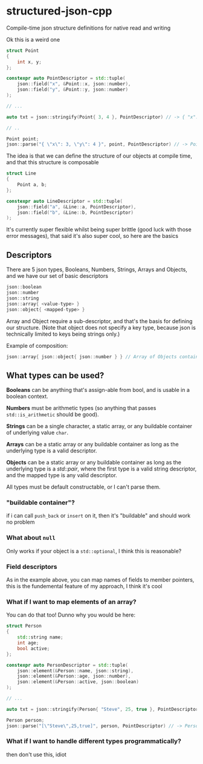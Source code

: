 # structured-json-cpp
 Compile-time json structure definitions for native read and writing

Ok this is a weird one

```c++
struct Point
{
	int x, y;
};

constexpr auto PointDescriptor = std::tuple(
	json::field("x", &Point::x, json::number),
	json::field("y", &Point::y, json::number)
);

// ...

auto txt = json::stringify(Point{ 3, 4 }, PointDescriptor) // -> { "x": 3, "y": 4 }

// ..

Point point;
json::parse("{ \"x\": 3, \"y\": 4 }", point, PointDescriptor) // -> Point{ 3, 4 }
```

The idea is that we can define the structure of our objects at compile time, and that this structure is composable

```c++
struct Line
{
	Point a, b;
};

constexpr auto LineDescriptor = std::tuple(
	json::field("a", &Line::a, PointDescriptor),
	json::field("b", &Line::b, PointDescriptor)
);
```

It's currently super flexible whilst being super brittle (good luck with those error messages), that said it's also super cool, so here are the basics

## Descriptors

There are 5 json types, Booleans, Numbers, Strings, Arrays and Objects, and we have our set of basic descriptors

```c++
json::boolean
json::number
json::string
json::array{ <value-type> }
json::object{ <mapped-type> }
```

Array and Object require a sub-descriptor, and that's the basis for defining our structure. (Note that object does not specify a key type, because json is technically limited to keys being strings only.)

Example of composition:

```c++
json::array{ json::object{ json::number } } // Array of Objects containing String-Number pairs
```

## What types can be used?

**Booleans** can be anything that's assign-able from bool, and is usable in a boolean context.

**Numbers** must be arithmetic types (so anything that passes `std::is_arithmetic` should be good).

**Strings** can be a single character, a static array, or any buildable container of underlying value `char`.

**Arrays** can be a static array or any buildable container as long as the underlying type is a valid descriptor.

**Objects** can be a static array or any buildable container as long as the underlying type is a *std::pair*, where the first type is a valid string descriptor, and the mapped type is any valid descriptor.

All types must be default constructable, or I can't parse them.

### "buildable container"?

if i can call `push_back` or `insert` on it, then it's "buildable" and should work no problem

### What about `null`

Only works if your object is a `std::optional`, I think this is reasonable?

### Field descriptors

As in the example above, you can map names of fields to member pointers, this is the fundemental feature of my approach, I think it's cool

### What if I want to map elements of an array?

You can do that too! Dunno why you would be here:

```c++
struct Person
{
	std::string name;
	int age;
	bool active;
};

constexpr auto PersonDescriptor = std::tuple(
	json::element(&Person::name, json::string),
	json::element(&Person::age, json::number),
	json::element(&Person::active, json::boolean)
);

// ...

auto txt = json::stringify(Person{ "Steve", 25, true }, PointDescriptor) // -> ["Steve",25,true]

Person person;
json::parse("[\"Steve\",25,true]", person, PointDescriptor) // -> Person{ "Steve", 25, true }
```

### What if I want to handle different types programmatically?

then don't use this, idiot